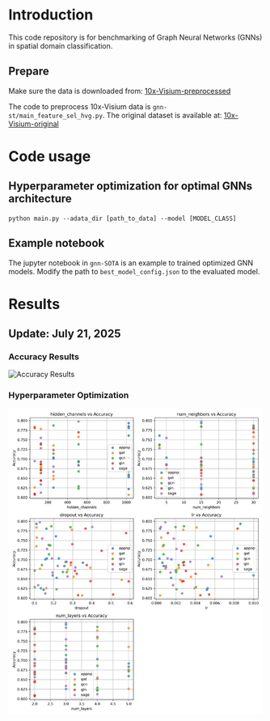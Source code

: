 # Introduction
This code repository is for benchmarking of Graph Neural Networks (GNNs) in spatial domain classification.
## Prepare
Make sure the data is downloaded from: [10x-Visium-preprocessed](https://drive.google.com/drive/folders/1BITQuzSGme2mEDXMgkY7zxes8S6Yrp7x?usp=sharing) 

The code to preprocess 10x-Visium data is `gnn-st/main_feature_sel_hvg.py`. The original dataset is available at: [10x-Visium-original](https://figshare.com/articles/dataset/10x_visium_datasets/22548901)

# Code usage
## Hyperparameter optimization for optimal GNNs architecture
```
python main.py --adata_dir [path_to_data] --model [MODEL_CLASS]
```
## Example notebook
The jupyter notebook in `gnn-SOTA` is an example to trained optimized GNN models. Modify the path to `best_model_config.json` to the evaluated model.

# Results
## Update: July 21, 2025
### Accuracy Results
![Accuracy Results](https://github.com/namnguyen0510/graphnn-spatial-transcriptomic/raw/main/assets/accuracy_combined_plot.jpg)

### Hyperparameter Optimization
![Hyperparameter Optimization](https://github.com/namnguyen0510/graphnn-spatial-transcriptomic/raw/main/assets/hyperopt.jpg)

